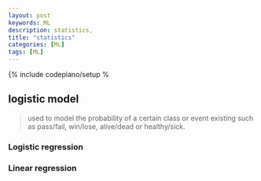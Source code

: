```yaml
---
layout: post
keywords: ML 
description: statistics, 
title: "statistics"
categories: [ML]
tags: [ML]
---
```

{% include codepiano/setup %

## logistic model

> used to model the probability of a certain class or event existing such as pass/fail, win/lose, alive/dead or healthy/sick.

### Logistic regression

### Linear regression
